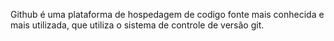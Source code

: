 Github é uma plataforma de hospedagem de codigo fonte mais conhecida e mais utilizada, que utiliza o sistema de controle de versão git. 